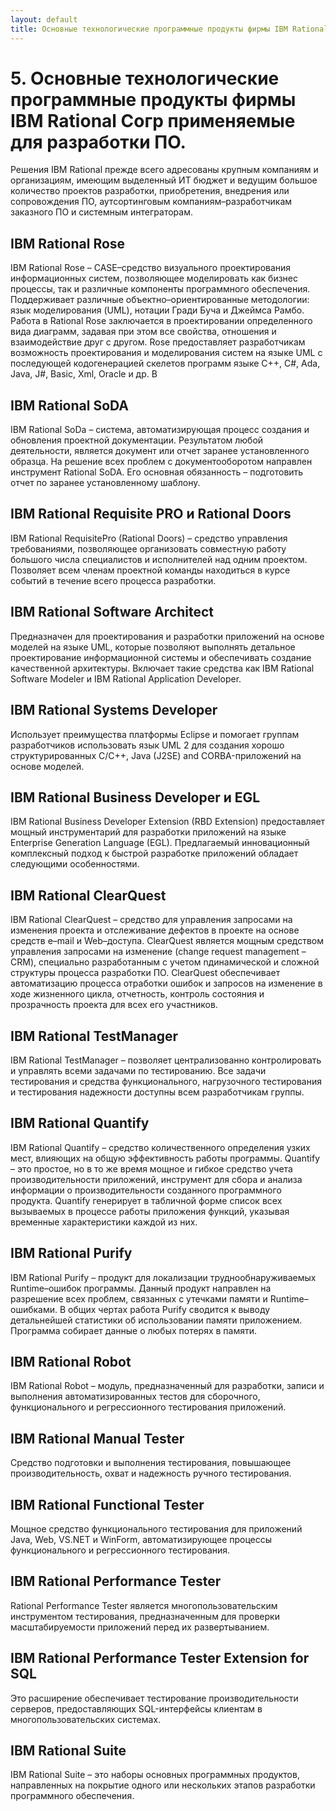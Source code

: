 ```yaml
---
layout: default
title: Основные технологические программные продукты фирмы IBM Rational Согр применяемые для разработки ПО.
---
```


# 5. Основные технологические программные продукты фирмы IBM Rational Согр применяемые для разработки ПО.


Решения IBM Rational прежде всего адресованы крупным компаниям и организациям, имеющим выделенный ИТ бюджет и ведущим большое количество проектов разработки, приобретения, внедрения или сопровождения ПО, аутсортинговым компаниям–разработчикам заказного ПО и системным интеграторам.

## IBM Rational Rose

IBM Rational Rose – CASE–средство визуального проектирования информационных систем, позволяющее моделировать как бизнес процессы, так и различные компоненты программного обеспечения. Поддерживает различные объектно–ориентированные методологии: язык моделирования (UML), нотации
Гради Буча и Джеймса Рамбо. Работа в Rational Rose заключается в проектировании определенного вида диаграмм, задавая при этом все свойства, отношения и взаимодействие друг с другом. Rose предоставляет разработчикам возможность проектирования и моделирования систем на языке UML c последующей кодогенерацией скелетов программ языке С++, С#, Ada, Java, J#, Basic, Xml, Oracle и др. В

## IBM Rational SoDA

IBM Rational SoDa – система, автоматизирующая процесс создания и обновления проектной документации. Результатом любой деятельности, является документ или отчет заранее установленного образца. На решение всех проблем с документооборотом направлен инструмент Rational SoDA. Его основная обязанность – подготовить отчет по заранее установленному шаблону. 

## IBM Rational Requisite PRO и Rational Doors

IBM Rational RequisitePro (Rational Doors) – средство управления требованиями, позволяющее организовать совместную работу большого числа специалистов и исполнителей над одним проектом. Позволяет всем членам проектной команды находиться в курсе событий в течение всего процесса разработки. 

## IBM Rational Software Architect

Предназначен для проектирования и разработки приложений на основе моделей на языке UML, которые позволяют выполнять детальное проектирование информационной системы и обеспечивать создание качественной архитектуры. Включает такие средства как IBM Rational Software Modeler и IBM Rational Application Developer.

## IBM Rational Systems Developer

Использует преимущества платформы Eclipse и помогает группам разработчиков использовать язык UML 2 для создания хорошо структурированных C/C++, Java (J2SE) and CORBA-приложений на основе моделей.

## IBM Rational Business Developer и EGL

IBM Rational Business Developer Extension (RBD Extension) предоставляет мощный инструментарий для разработки приложений на языке Enterprise Generation Language (EGL). Предлагаемый инновационный комплексный подход к быстрой разработке приложений обладает следующими особенностями.

## IBM Rational ClearQuest

IBM Rational ClearQuest – средство для управления запросами на изменения проекта и отслеживание дефектов в проекте на основе средств e–mail и Web–доступа. ClearQuest является мощным средством управления запросами на изменение (change request management – CRM), специально разработанным с учетом nдинамической и сложной структуры процесса разработки ПО.  ClearQuest обеспечивает автоматизацию процесса отработки ошибок и запросов на изменение в ходе жизненного цикла, отчетность, контроль состояния и прозрачность проекта для всех его участников.

## IBM Rational TestManager

IBM Rational TestManager – позволяет централизованно контролировать и управлять всеми задачами по тестированию. Все задачи тестирования и средства функционального, нагрузочного тестирования и тестирования надежности доступны всем разработчикам группы.

## IBM Rational Quantify

IBM Rational Quantify – средство количественного определения узких мест, влияющих на общую эффективность работы программы.  Quantify – это простое, но в то же время мощное и гибкое средство учета производительности приложений, инструмент для сбора и анализа информации о производительности созданного программного продукта. Quantify генерирует в табличной форме список всех вызываемых в процессе работы приложения функций, указывая временные характеристики каждой из них.

## IBM Rational Purify

IBM Rational Purify – продукт для локализации труднообнаруживаемых Runtime–ошибок программы. Данный продукт направлен на разрешение всех проблем, связанных с утечками памяти и Runtime–ошибками. В общих чертах работа Purify сводится к выводу детальнейшей статистики об использовании памяти приложением. Программа собирает данные о любых потерях в памяти.

## IBM Rational Robot

IBM Rational Robot – модуль, предназначенный для разработки, записи и выполнения автоматизированных тестов для сборочного, функционального и
регрессионного тестирования приложений.

## IBM Rational Manual Tester

Средство подготовки и выполнения тестирования, повышающее производительность, охват и надежность ручного тестирования. 

## IBM Rational Functional Tester

Мощное средство функционального тестирования для приложений Java, Web, VS.NET и WinForm, автоматизирующее процессы функционального и
регрессионного тестирования.

## IBM Rational Performance Tester

Rational Performance Tester является многопользовательским инструментом тестирования, предназначенным для проверки масштабируемости приложений перед их развертыванием.

## IBM Rational Performance Tester Extension for SQL

Это расширение обеспечивает тестирование производительности серверов, предоставляющих SQL-интерфейсы клиентам в многопользовательских системах.

## IBM Rational Suite

IBM Rational Suite – это наборы основных программных продуктов, направленных на покрытие одного или нескольких этапов разработки программного обеспечения.